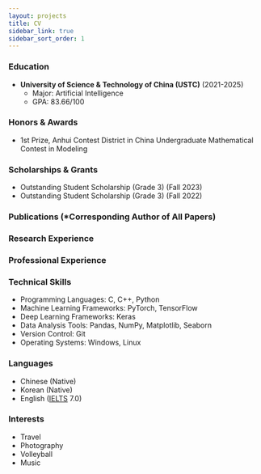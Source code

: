 ```yaml
---
layout: projects
title: CV
sidebar_link: true
sidebar_sort_order: 1
---
```


<!-- You can download pdf version here: CV [[pdf]](/assets/documents/) -->

### Education
* **University of Science & Technology of China (USTC)** (2021-2025)
	* Major: Artificial Intelligence
	* GPA: 83.66/100

### Honors & Awards
* 1st Prize, Anhui Contest District in China Undergraduate Mathematical Contest in Modeling

### Scholarships & Grants
* Outstanding Student Scholarship (Grade 3) (Fall 2023)
* Outstanding Student Scholarship (Grade 3) (Fall 2022)

### Publications (*Corresponding Author of All Papers)

### Research Experience

### Professional Experience

### Technical Skills
* Programming Languages: C, C++, Python
* Machine Learning Frameworks: PyTorch, TensorFlow
* Deep Learning Frameworks: Keras
* Data Analysis Tools: Pandas, NumPy, Matplotlib, Seaborn
* Version Control: Git
* Operating Systems: Windows, Linux

### Languages
* Chinese (Native)
* Korean (Native)
* English ([IELTS](assets\images\ielts240403.png) 7.0)


### Interests
* Travel
* Photography
* Volleyball
* Music

